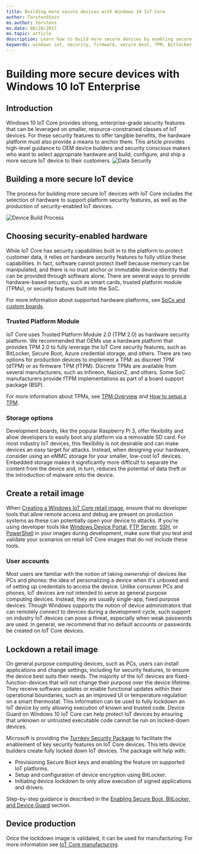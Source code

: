 ```yaml
---
title: Building more secure devices with Windows 10 IoT Core
author: TorstenStein
ms.author: torstens
ms.date: 08/28/2017
ms.topic: article
description: Learn how to build more secure devices by enabling secure boot, implementing TPMs, and more.
keywords: windows iot, security, firmware, secure boot, TPM, Bitlocker, encryption
---
```


# Building more secure devices with Windows 10 IoT Enterprise

## Introduction  

Windows 10 IoT Core provides strong, enterprise-grade security features that can be leveraged on smaller, resource-constrained classes of IoT devices. For these security features to offer tangible benefits, the hardware platform must also provide a means to anchor them. This article provides high-level guidance to OEM device builders and security conscious makers who want to select appropriate hardware and build, configure, and ship a more secure IoT device to their customers.
![Data Security](../media/SecurityFlowAndCertificates/DataRestExecutionMotion.png)

## Building a more secure IoT device  
The process for building more secure IoT devices with IoT Core includes the selection of hardware to support platform security features, as well as the production of security-enabled IoT devices.

![Device Build Process](../media/SecurityFlowAndCertificates/DeviceBuildProcess.png)


## Choosing security-enabled hardware
While IoT Core has security capabilities built in to the platform to protect customer data, it relies on hardware security features to fully utilize these capabilities. In fact, software cannot protect itself because memory can be manipulated, and there is no trust anchor or immutable device identity that can be provided through software alone. There are several ways to provide hardware-based security, such as smart cards, trusted platform module (TPMs), or security features built into the SoC.

For more information about supported hardware platforms, see [SoCs and custom boards](https://docs.microsoft.com/windows/iot-core/learn-about-hardware/socsandcustomboards).

### Trusted Platform Module
IoT Core uses Trusted Platform Module 2.0 (TPM 2.0) as hardware security platform. We recommended that OEMs use a hardware platform that provides TPM 2.0 to fully leverage the IoT Core security features, such as BitLocker, Secure Boot, Azure credential storage, and others. There are two options for production devices to implement a TPM: as discreet TPM (dTPM) or as firmware TPM (fTPM). Discrete TPMs are available from several manufacturers, such as Infineon, NazionZ, and others. Some SoC manufacturers provide fTPM implementations as part of a board support package (BSP).

For more information about TPMs, see [TPM Overview](https://docs.microsoft.com/windows/iot-core/secure-your-device/tpm) and [How to setup a TPM](https://docs.microsoft.com/windows/iot-core/secure-your-device/setuptpm).

### Storage options
Development boards, like the popular Raspberry Pi 3, offer flexibility and allow developers to easily boot any platform via a removable SD card. For most industry IoT devices, this flexibility is not desirable and can make devices an easy target for attacks. Instead, when designing your hardware, consider using an eMMC storage for your smaller, low-cost IoT devices. Embedded storage makes it significantly more difficult to separate the content from the device and, in turn, reduces the potential of data theft or the introduction of malware onto the device.

## Create a retail image
When [Creating a Windows IoT Core retail image](https://docs.microsoft.com/windows-hardware/manufacture/iot/iot-core-manufacturing-guide), ensure that no developer tools that allow remote access and debug are present on production systems as these can potentially open your device to attacks. If you're using developer tools like [Windows Device Portal](https://docs.microsoft.com/windows/iot-core/manage-your-device/remotedisplay), [FTP Server](https://docs.microsoft.com/windows/iot-core/connect-your-device/ftp), [SSH](https://docs.microsoft.com/windows/iot-core/connect-your-device/ssh), or [PowerShell](https://docs.microsoft.com/windows/iot-core/connect-your-device/powershell) in your images during development, make sure that you test and validate your scenarios on retail IoT Core images that do not include these tools.

### User accounts
Most users are familiar with the notion of taking *ownership* of devices like PCs and phones: the idea of personalizing a device when it's unboxed and of setting up credentials to access the device. Unlike consumer PCs and phones, IoT devices are not intended to serve as general purpose computing devices. Instead, they are usually single-app, fixed purpose devices. Though Windows supports the notion of device administrators that can remotely connect to devices during a development cycle, such support on industry IoT devices can pose a threat, especially when weak passwords are used. In general, we recommend that no default accounts or passwords be created on IoT Core devices.

## Lockdown a retail image
On general purpose computing devices, such as PCs, users can install applications and change settings, including for security features, to ensure the device best suits their needs. The majority of the IoT devices are fixed-function-devices that will not change their purpose over the device lifetime. They receive software updates or enable functional updates within their operational boundaries, such as an improved UI or temperature regulation on a smart thermostat. This information can be used to fully lockdown an IoT device by only allowing execution of known and trusted code. Device Guard on Windows 10 IoT Core can help protect IoT devices by ensuring that unknown or untrusted executable code cannot be run on locked-down devices.

Microsoft is providing the [Turnkey Security Package](https://github.com/ms-iot/security/tree/master/TurnkeySecurity) to facilitate the enablement of key security features on IoT Core devices. This lets device builders create fully locked down IoT devices. The package will help with:

* Provisioning Secure Boot keys and enabling the feature on supported IoT platforms.
* Setup and configuration of device encryption using BitLocker.
* Initiating device lockdown to only allow execution of signed applications and drivers.

Step-by-step guidance is described in the [Enabling Secure Boot, BitLocker, and Device Guard](https://docs.microsoft.com/windows/iot-core/secure-your-device/securebootandbitlocker) section.

## Device production
Once the lockdown image is validated, it can be used for manufacturing. For more information see [IoT Core manufacturing](https://docs.microsoft.com/windows-hardware/manufacture/iot/).
